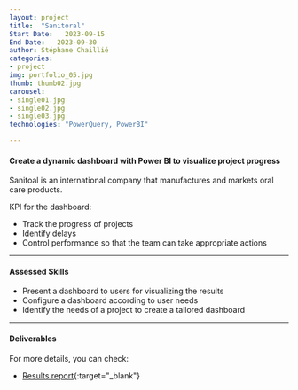 ```yaml
---
layout: project
title:  "Sanitoral"
Start Date:   2023-09-15
End Date:   2023-09-30
author: Stéphane Chaillié
categories:
- project
img: portfolio_05.jpg
thumb: thumb02.jpg
carousel:
- single01.jpg
- single02.jpg
- single03.jpg
technologies: "PowerQuery, PowerBI"

---
```

#### Create a dynamic dashboard with Power BI to visualize project progress
Sanitoal is an international company that manufactures and markets oral care products.

KPI for the dashboard:
- Track the progress of projects
- Identify delays
- Control performance so that the team can take appropriate actions

---
#### Assessed Skills
- Present a dashboard to users for visualizing the results
- Configure a dashboard according to user needs
- Identify the needs of a project to create a tailored dashboard

---
####  Deliverables
For more details, you can check:
- [Results report](https://stefch86.github.io/solid-jekyll-BIA/assets/Chaillie_Stephane_3_presentation_102023.pdf){:target="_blank"}
